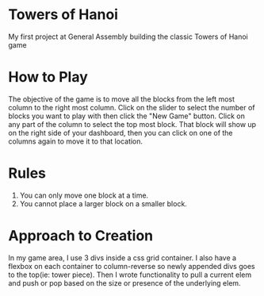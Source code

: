 # Towers of Hanoi

My first project at General Assembly building the classic Towers of Hanoi game

# How to Play

The objective of the game is to move all the blocks from the left most column to the right most column. Click on the slider to select the number of blocks you want to play with then click the "New Game" button. Click on any part of the column to select the top most block. That block will show up on the right side of your dashboard, then you can click on one of the columns again to move it to that location.

# Rules

1. You can only move one block at a time.
2. You cannot place a larger block on a smaller block.

# Approach to Creation

In my game area, I use 3 divs inside a css grid container. I also have a flexbox on each container to column-reverse so newly appended divs goes to the top(ie: tower piece). Then I wrote functionality to pull a current elem and push or pop based on the size or presence of the underlying elem.
